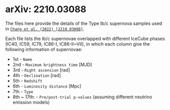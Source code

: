 # arXiv: 2210.03088

The files here provide the details of the Type Ib/c supernova samples used in [`Chang et al. (2022) [2210.03088]`](https://arxiv.org/abs/2210.03088).  
  
Each file lists the Ib/c supernovae overlapped with different IceCube phases (IC40, IC59, IC79, IC86-I, IC86-II~VII), in which each column give the following information of supernovae:  
  
* 1st - `Name`  
* 2nd - `Maximum brightness time` [MJD]  
* 3rd - `Right ascension` [rad]  
* 4th - `Declination` [rad]  
* 5th - `Redshift`  
* 6th - `Luminosity distance` [Mpc] 
* 7th - `Type`  
* 8th ~ 17th: - `Pre/post-trial p-values` (assuming different neutrino emission models)
